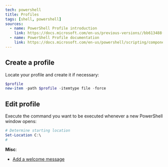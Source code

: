 ```yaml
---
tech: powershell
title: Profiles
tags: [shell, powershell]
sources:
  - name: PowerShell Profile introduction
    link: https://docs.microsoft.com/en-us/previous-versions//bb613488(v=vs.85)
  - name: PowerShell Profile documentation
    link: https://docs.microsoft.com/en-us/powershell/scripting/components/ise/how-to-use-profiles-in-windows-powershell-ise?view=powershell-6
---
```



## Create a profile

Locate your profile and create it if necessary:

```powershell
$profile
new-item -path $profile -itemtype file -force
```

## Edit profile

Execute the command you want to be executed whenever a new PowerShell window
opens:

```powershell
# Determine starting location
Set-Location C:\
# 
```

**Misc**:
- [Add a welcome message](https://www.computerperformance.co.uk/powershell/profile-ps1/)